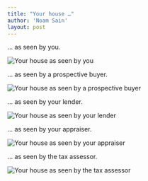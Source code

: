 ```yaml
---
title: "Your house …"
author: 'Noam Sain'
layout: post
---
```


… as seen by you.

![Your house as seen by you](https://1.bp.blogspot.com/_8aN4krk1nsk/TNle5DTF8DI/AAAAAAAAAgI/Eomtq-O8djY/s1600/Image-1.jpg "Your house as seen by you")

… as seen by a prospective buyer.

![Your house as seen by a prospective buyer](https://1.bp.blogspot.com/_8aN4krk1nsk/TNle5c17I2I/AAAAAAAAAgM/l0OY6emqLQM/s1600/Image-2.jpg "Your house as seen by a prospective buyer")

… as seen by your lender.

![Your house as seen by your lender](https://2.bp.blogspot.com/_8aN4krk1nsk/TNle54dsfPI/AAAAAAAAAgQ/qkUqIMS3DnM/s1600/Image-3.jpg "Your house as seen by your lender")

… as seen by your appraiser.

![Your house as seen by your appraiser](https://2.bp.blogspot.com/_8aN4krk1nsk/TNle6YXNWfI/AAAAAAAAAgU/kXG3z4O-s_4/s1600/Image-4.jpg "Your house as seen by your appraiser")

… as seen by the tax assessor.

![Your house as seen by the tax assessor](https://1.bp.blogspot.com/_8aN4krk1nsk/TNle6-O7xPI/AAAAAAAAAgY/V-WBDRmihyU/s1600/Image-5.jpg "Your house as seen by the tax assessor")
